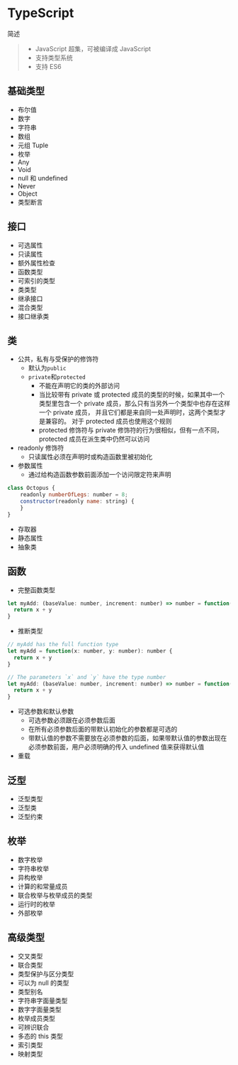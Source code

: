 # TypeScript

简述

> - JavaScript 超集，可被编译成 JavaScript
> - 支持类型系统
> - 支持 ES6

## 基础类型

- 布尔值
- 数字
- 字符串
- 数组
- 元组 Tuple
- 枚举
- Any
- Void
- null 和 undefined
- Never
- Object
- 类型断言

## 接口

- 可选属性
- 只读属性
- 额外属性检查
- 函数类型
- 可索引的类型
- 类类型
- 继承接口
- 混合类型
- 接口继承类

## 类

- 公共，私有与受保护的修饰符
  - 默认为`public`
  - `private`和`protected`
    - 不能在声明它的类的外部访问
    - 当比较带有 private 或 protected 成员的类型的时候，如果其中一个类型里包含一个 private 成员，那么只有当另外一个类型中也存在这样一个 private 成员， 并且它们都是来自同一处声明时，这两个类型才是兼容的。 对于 protected 成员也使用这个规则
    - protected 修饰符与 private 修饰符的行为很相似，但有一点不同， protected 成员在派生类中仍然可以访问
- readonly 修饰符
  - 只读属性必须在声明时或构造函数里被初始化
- 参数属性
  - 通过给构造函数参数前面添加一个访问限定符来声明

```js
class Octopus {
    readonly numberOfLegs: number = 8;
    constructor(readonly name: string) {
    }
}
```

- 存取器
- 静态属性
- 抽象类

## 函数

- 完整函数类型

```js
let myAdd: (baseValue: number, increment: number) => number = function(x: number, y: number): number {
  return x + y
}
```

- 推断类型

```js
// myAdd has the full function type
let myAdd = function(x: number, y: number): number {
  return x + y
}

// The parameters `x` and `y` have the type number
let myAdd: (baseValue: number, increment: number) => number = function(x, y) {
  return x + y
}
```

- 可选参数和默认参数
  - 可选参数必须跟在必须参数后面
  - 在所有必须参数后面的带默认初始化的参数都是可选的
  - 带默认值的参数不需要放在必须参数的后面，如果带默认值的参数出现在必须参数前面，用户必须明确的传入 undefined 值来获得默认值
- 重载

## 泛型

- 泛型类型
- 泛型类
- 泛型约束

## 枚举

- 数字枚举
- 字符串枚举
- 异构枚举
- 计算的和常量成员
- 联合枚举与枚举成员的类型
- 运行时的枚举
- 外部枚举

## 高级类型

- 交叉类型
- 联合类型
- 类型保护与区分类型
- 可以为 null 的类型
- 类型别名
- 字符串字面量类型
- 数字字面量类型
- 枚举成员类型
- 可辨识联合
- 多态的 this 类型
- 索引类型
- 映射类型
